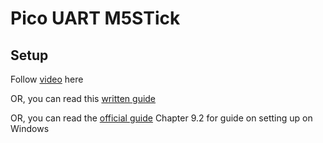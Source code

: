 # Pico UART M5STick

## Setup

Follow [video](https://www.youtube.com/watch?v=B5rQSoOmR5w) here

OR, you can read this [written guide](https://www.digikey.sg/en/maker/projects/raspberry-pi-pico-and-rp2040-cc-part-1-blink-and-vs-code/7102fb8bca95452e9df6150f39ae8422)

OR, you can read the [official guide](https://datasheets.raspberrypi.com/pico/getting-started-with-pico.pdf) Chapter 9.2 for guide on setting up on Windows
